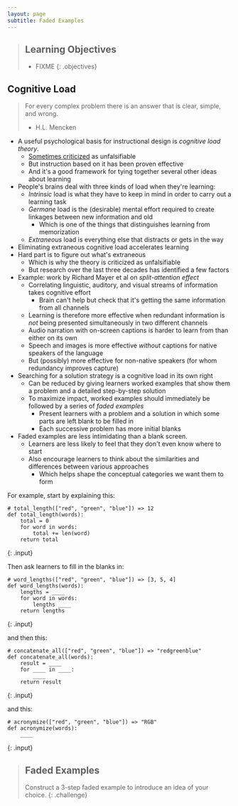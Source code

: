 ```yaml
---
layout: page
subtitle: Faded Examples
---
```

> ## Learning Objectives
>
> * FIXME
{: .objectives}

## Cognitive Load

> For every complex problem there is an answer that is clear, simple, and wrong.  
> - H.L. Mencken

*   A useful psychological basis for instructional design is *cognitive load theory*.
    *   [Sometimes criticized](https://edtechdev.wordpress.com/2009/11/16/cognitive-load-theory-failure/) as unfalsifiable
    *   But instruction based on it has been proven effective
    *   And it's a good framework for tying together several other ideas about learning
*   People's brains deal with three kinds of load when they're learning:
    *   *Intrinsic* load is what they have to keep in mind in order to carry out a learning task
    *   *Germane* load is the (desirable) mental effort required to create linkages between new information and old
        *   Which is one of the things that distinguishes learning from memorization
    *   *Extraneous* load is everything else that distracts or gets in the way
*   Eliminating extraneous cognitive load accelerates learning
*   Hard part is to figure out what's extraneous
    *   Which is why the theory is criticized as unfalsifiable
    *   But research over the last three decades has identified a few factors
*   Example: work by Richard Mayer et al on *split-attention effect*
    *   Correlating linguistic, auditory, and visual streams of information takes cognitive effort
        *   Brain can't help but check that it's getting the same information from all channels
    *   Learning is therefore more effective when redundant information is *not* being presented simultaneously in two different channels
    *   Audio narration with on-screen captions is harder to learn from than either on its own
    *   Speech and images is more effective *without* captions for native speakers of the language
    *   But (possibly) more effective for non-native speakers (for whom redundancy improves capture)
*   Searching for a solution strategy is a cognitive load in its own right
    *   Can be reduced by giving learners worked examples that show them a problem and a detailed step-by-step solution
    *   To maximize impact, worked examples should immediately be followed by a series of *faded examples*
        *   Present learners with a problem and a solution in which some parts are left blank to be filled in
        *   Each successive problem has more initial blanks
*   Faded examples are less intimidating than a blank screen.
    *   Learners are less likely to feel that they don't even know where to start
    *   Also encourage learners to think about the similarities and differences between various approaches
        *   Which helps shape the conceptual categories we want them to form

For example,
start by explaining this:

~~~
# total_length(["red", "green", "blue"]) => 12
def total_length(words):
    total = 0
    for word in words:
        total += len(word)
    return total
~~~
{: .input}

Then ask learners to fill in the blanks in:

~~~
# word_lengths(["red", "green", "blue"]) => [3, 5, 4]
def word_lengths(words):
    lengths = ____
    for word in words:
        lengths ____
    return lengths
~~~
{: .input}

and then this:

~~~
# concatenate_all(["red", "green", "blue"]) => "redgreenblue"
def concatenate_all(words):
    result = ____
    for ____ in ____:
        ____
    return result
~~~~
{: .input}

and this:

~~~
# acronymize(["red", "green", "blue"]) => "RGB"
def acronymize(words):
    ____
~~~
{: .input}

> ## Faded Examples
>
> Construct a 3-step faded example to introduce an idea of your choice.
{: .challenge}
